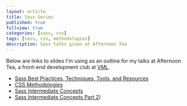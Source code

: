 ```yaml
---
layout: article
title: Sass Series
published: true
fullview: true
categories: [sass, css]
tags: [sass, css, methodologies]
description: Sass talks given at Afternoon Tea
---
```



Below are links to slides I'm using as an outline for my talks at Afternoon Tea, a front-end development club at [VML](http://www.vml.com).

* [Sass Best Practices, Techniques, Tools, and Resources](/slides/sass-best-practices-techniques-tools-resources/)
* [CSS Methodologies](/slides/css-methodologies/)
* [Sass Intermediate Concepts]()
* [Sass Intermediate Concepts Part 2](/slides/sass-intermediate-concepts-part-2/))
